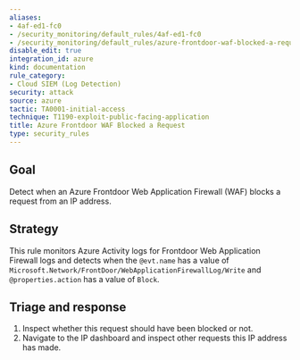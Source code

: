 ```yaml
---
aliases:
- 4af-ed1-fc0
- /security_monitoring/default_rules/4af-ed1-fc0
- /security_monitoring/default_rules/azure-frontdoor-waf-blocked-a-request
disable_edit: true
integration_id: azure
kind: documentation
rule_category:
- Cloud SIEM (Log Detection)
security: attack
source: azure
tactic: TA0001-initial-access
technique: T1190-exploit-public-facing-application
title: Azure Frontdoor WAF Blocked a Request
type: security_rules
---
```


## Goal
Detect when an Azure Frontdoor Web Application Firewall (WAF) blocks a request from an IP address.

## Strategy
This rule monitors Azure Activity logs for Frontdoor Web Application Firewall logs and detects when the `@evt.name` has a value of  `Microsoft.Network/FrontDoor/WebApplicationFirewallLog/Write` and `@properties.action` has a value of `Block`.

## Triage and response
1. Inspect whether this request should have been blocked or not.
2. Navigate to the IP dashboard and inspect other requests this IP address has made.
